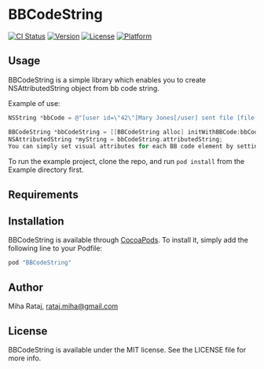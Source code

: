 # BBCodeString

[![CI Status](http://img.shields.io/travis/mrataj/BBCodeString.svg?style=flat)](https://travis-ci.org/mrataj/BBCodeString)
[![Version](https://img.shields.io/cocoapods/v/BBCodeString.svg?style=flat)](http://cocoapods.org/pods/BBCodeString)
[![License](https://img.shields.io/cocoapods/l/BBCodeString.svg?style=flat)](http://cocoapods.org/pods/BBCodeString)
[![Platform](https://img.shields.io/cocoapods/p/BBCodeString.svg?style=flat)](http://cocoapods.org/pods/BBCodeString)

## Usage

BBCodeString is a simple library which enables you to create NSAttributedString object from bb code string.

Example of use:

```objectivec
NSString *bbCode = @"[user id=\"42\"]Mary Jones[/user] sent file [file id=\"23\"]Report.pdf[/file].";

BBCodeString *bbCodeString = [[BBCodeString alloc] initWithBBCode:bbCode andLayoutProvider:self];
NSAttributedString *myString = bbCodeString.attributedString;
You can simply set visual attributes for each BB code element by setting layout provider.
```

To run the example project, clone the repo, and run `pod install` from the Example directory first.

## Requirements

## Installation

BBCodeString is available through [CocoaPods](http://cocoapods.org). To install
it, simply add the following line to your Podfile:

```ruby
pod "BBCodeString"
```

## Author

Miha Rataj, rataj.miha@gmail.com

## License

BBCodeString is available under the MIT license. See the LICENSE file for more info.

